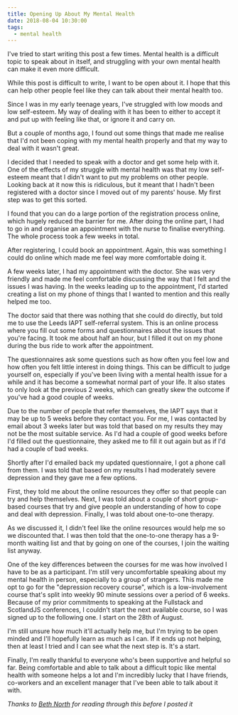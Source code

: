 ```yaml
---
title: Opening Up About My Mental Health
date: 2018-08-04 10:30:00
tags:
  - mental health
---
```


I've tried to start writing this post a few times. Mental health is a difficult topic to speak about in itself, and struggling with your own mental health can make it even more difficult.

While this post is difficult to write, I want to be open about it. I hope that this can help other people feel like they can talk about their mental health too.

<!-- excerpt -->

Since I was in my early teenage years, I've struggled with low moods and low self-esteem. My way of dealing with it has been to either to accept it and put up with feeling like that, or ignore it and carry on.

But a couple of months ago, I found out some things that made me realise that I'd not been coping with my mental health properly and that my way to deal with it wasn't great.

I decided that I needed to speak with a doctor and get some help with it. One of the effects of my struggle with mental health was that my low self-esteem meant that I didn't want to put my problems on other people. Looking back at it now this is ridiculous, but it meant that I hadn't been registered with a doctor since I moved out of my parents' house. My first step was to get this sorted.

I found that you can do a large portion of the registration process online, which hugely reduced the barrier for me. After doing the online part, I had to go in and organise an appointment with the nurse to finalise everything. The whole process took a few weeks in total.

After registering, I could book an appointment. Again, this was something I could do online which made me feel way more comfortable doing it.

A few weeks later, I had my appointment with the doctor. She was very friendly and made me feel comfortable discussing the way that I felt and the issues I was having. In the weeks leading up to the appointment, I'd started creating a list on my phone of things that I wanted to mention and this really helped me too.

The doctor said that there was nothing that she could do directly, but told me to use the Leeds IAPT self-referral system. This is an online process where you fill out some forms and questionnaires about the issues that you're facing. It took me about half an hour, but I filled it out on my phone during the bus ride to work after the appointment.

The questionnaires ask some questions such as how often you feel low and how often you felt little interest in doing things. This can be difficult to judge yourself on, especially if you've been living with a mental health issue for a while and it has become a somewhat normal part of your life. It also states to only look at the previous 2 weeks, which can greatly skew the outcome if you've had a good couple of weeks.

Due to the number of people that refer themselves, the IAPT says that it may be up to 5 weeks before they contact you. For me, I was contacted by email about 3 weeks later but was told that based on my results they may not be the most suitable service. As I'd had a couple of good weeks before I'd filled out the questionnaire, they asked me to fill it out again but as if I'd had a couple of bad weeks.

Shortly after I'd emailed back my updated questionnaire, I got a phone call from them. I was told that based on my results I had moderately severe depression and they gave me a few options.

First, they told me about the online resources they offer so that people can try and help themselves. Next, I was told about a couple of short group-based courses that try and give people an understanding of how to cope and deal with depression. Finally, I was told about one-to-one therapy.

As we discussed it, I didn't feel like the online resources would help me so we discounted that. I was then told that the one-to-one therapy has a 9-month waiting list and that by going on one of the courses, I join the waiting list anyway.

One of the key differences between the courses for me was how involved I have to be as a participant. I'm still very uncomfortable speaking about my mental health in person, especially to a group of strangers. This made me opt to go for the "depression recovery course", which is a low-involvement course that's split into weekly 90 minute sessions over a period of 6 weeks. Because of my prior commitments to speaking at the Fullstack and ScotlandJS conferences, I couldn't start the next available course, so I was signed up to the following one. I start on the 28th of August.

I'm still unsure how much it'll actually help me, but I'm trying to be open minded and I'll hopefully learn as much as I can. If it ends up not helping, then at least I tried and I can see what the next step is. It's a start.

Finally, I'm really thankful to everyone who's been supportive and helpful so far. Being comfortable and able to talk about a difficult topic like mental health with someone helps a lot and I'm incredibly lucky that I have friends, co-workers and an excellent manager that I've been able to talk about it with.

_Thanks to [Beth North](https://bethnorth.wordpress.com/) for reading through this before I posted it_
